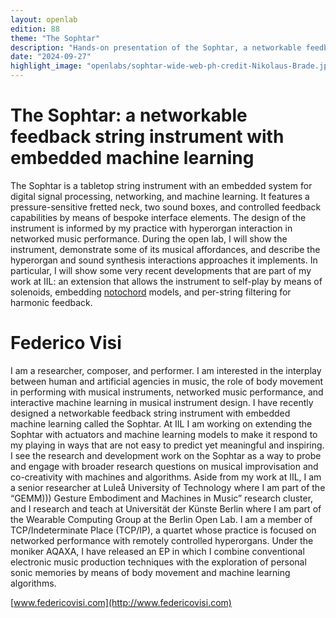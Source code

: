 ```yaml
---
layout: openlab
edition: 88
theme: "The Sophtar"
description: "Hands-on presentation of the Sophtar, a networkable feedback string instrument with embedded machine learning."
date: "2024-09-27"
highlight_image: "openlabs/sophtar-wide-web-ph-credit-Nikolaus-Brade.jpeg"
---
```


<script>
    import CaptionedImage from "../../components/Images/CaptionedImage.svelte"
</script>

<CaptionedImage
    src="openlabs/sophtar-wide-web-ph-credit-Nikolaus-Brade.jpeg"
    alt="A photo of the Sophtar, an unusual wooden string instrument with embedded electronics. The instrument lies on a black hard case and there are two chopsticks a keyboard and a screen next to it." 
    caption="The Sophtar. Photo: Nikolaus Brade."/>

# The Sophtar: a networkable feedback string instrument with embedded machine learning

The Sophtar is a tabletop string instrument with an embedded system for digital signal processing, networking, and machine learning. It features a pressure-sensitive fretted neck, two sound boxes, and controlled feedback capabilities by means of bespoke interface elements. The design of the instrument is informed by my practice with hyperorgan interaction in networked music performance. During the open lab, I will show the instrument, demonstrate some of its musical affordances, and describe the hyperorgan and sound synthesis interactions approaches it implements. In particular, I will show some very recent developments that are part of my work at IIL: an extension that allows the instrument to self-play by means of solenoids, embedding [notochord](https://intelligent-instruments-lab.github.io/notochord/) models, and per-string filtering for harmonic feedback.

<CaptionedImage
    src="openlabs/Federico-Visi-Sophtar-ph-credit-Christian-Kielmann.jpg"
    alt="A photo of Federico Visi playing the Sophtar." 
    caption="Federico Visi playing the Sophtar. Photo: Christian-Kielmann."/>

# Federico Visi

I am a researcher, composer, and performer. I am interested in the interplay between human and artificial agencies in music, the role of body movement in performing with musical instruments, networked music performance, and interactive machine learning in musical instrument design. I have recently designed a networkable feedback string instrument with embedded machine learning called the Sophtar. At IIL I am working on extending the Sophtar with actuators and machine learning models to make it respond to my playing in ways that are not easy to predict yet meaningful and inspiring. I see the research and development work on the Sophtar as a way to probe and engage with broader research questions on musical improvisation and co-creativity with machines and algorithms. Aside from my work at IIL, I am a senior researcher at Luleå University of Technology where I am part of the “GEMM))) Gesture Embodiment and Machines in Music” research cluster, and I research and teach at Universität der Künste Berlin where I am part of the Wearable Computing Group at the Berlin Open Lab. I am a member of TCP/Indeterminate Place (TCP/IP), a quartet whose practice is focused on networked performance with remotely controlled hyperorgans. Under the moniker AQAXA, I have released an EP in which I combine conventional electronic music production techniques with the exploration of personal sonic memories by means of body movement and machine learning algorithms.

[www.federicovisi.com](http://www.federicovisi.com)
